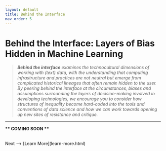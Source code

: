 ```yaml
---
layout: default
title: Behind the Interface
nav_order: 5
---
```


# Behind the Interface: Layers of Bias Hidden in Machine Learning

> ***Behind the interface** examines the technocultural dimensions of working with (text) data, with the understanding that computing infrastructure and practices are not neutral but emerge from complicated historical lineages that often remain hidden to the user. By peering behind the interface at the circumstances, biases and assumptions surrounding the layers of decision-making involved in developing technologies, we encourage you to consider how structures of inequality become hard-coded into the tools and conventions of data science and how we can work towards opening up new sites of resistance and critique.*

<hr />

**\*\* COMING SOON \*\***
<!--
## Dominant Datasets

[Safiya Noble](https://safiyaunoble.com/), [Joy Buolamwini](https://www.media.mit.edu/people/joyab/overview/), [Cathy O’Neil](https://mathbabe.org/) and others have drawn attention to the latent biases and assumptions encoded into algorithmically driven processes such as search engine term autocompletions and facial recognition. As we have already encountered in the lesson, natural language processing is no less immune to being shaped by the social-technical  can be . is the training dataset used in machine learning to recognize patterns that will be applied to . For example, choices in how to label data, what data is included 

For example, 

Initiatives like the [Corpus of Regional African American Language (CORAAL)](https://oraal.uoregon.edu/coraal) project, which  point to possibilities

## Data Sovereignty

Conversely, there are complex ethical questions surrounding the use of data from minoritized communities; community protocols; turning texts into data
While it is important to ensure that natural language processing systems are designed with principles of equity in mind, there are also respects in which efforts at inclusion can put minoritized communities at further risk. As Ruha Benjamin notes, when.

Benjamin does not , and stresses that there are sites of resistance to the new Jim code.


The importance of working together with communities who are impacted  and their data sovereignty. 



## Algorithmic Opacity

One of the challenges to engaging in a critique of machine learning processes is the As Ananny and Crawford highlight, 
-->

<br />
Next --> [Learn More](learn-more.html) 
